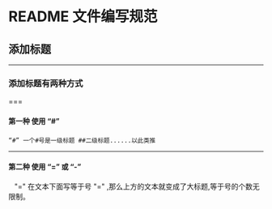  README 文件编写规范
===

## 添加标题
---
### 添加标题有两种方式 
===
 #### 第一种 使用 “#” 
    “#” 一个#号是一级标题 ##二级标题......以此类推
  
---

 #### 第二种 使用 “=” 或 “-”
    "=" 在文本下面写等于号 "=" ,那么上方的文本就变成了大标题,等于号的个数无限制。
